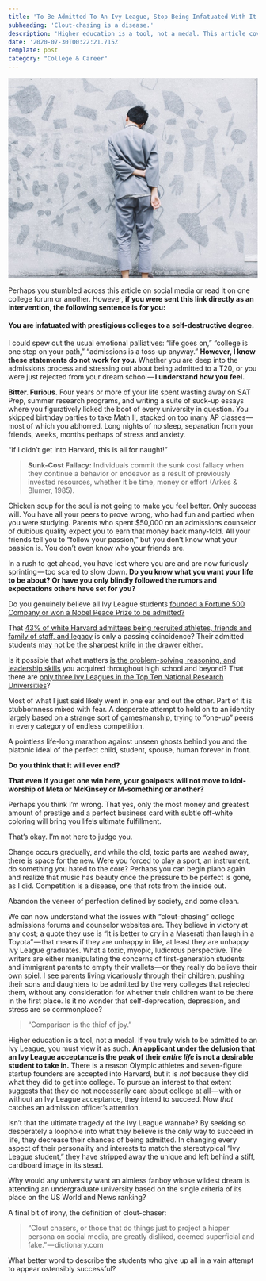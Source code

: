 ```yaml
---
title: 'To Be Admitted To An Ivy League, Stop Being Infatuated With It'
subheading: 'Clout-chasing is a disease.'
description: 'Higher education is a tool, not a medal. This article covers T20 college admissions, Ivy Leagues, competition, admissions officers, and superficial success.'
date: '2020-07-30T00:22:21.715Z'
template: post
category: "College & Career"
---
```


![](./0__5Nwc1zkJZs04ciyN.jpg)

Perhaps you stumbled across this article on social media or read it on one college forum or another. However, **if you were sent this link directly as an intervention, the following sentence is for you:**

#### You are infatuated with prestigious colleges to a self-destructive degree.

I could spew out the usual emotional palliatives: “life goes on,” “college is one step on your path,” “admissions is a toss-up anyway.” **However, I know these statements do not work for you.** Whether you are deep into the admissions process and stressing out about being admitted to a T20, or you were just rejected from your dream school — **I understand how you feel.**

**Bitter. Furious.** Four years or more of your life spent wasting away on SAT Prep, summer research programs, and writing a suite of suck-up essays where you figuratively licked the boot of every university in question. You skipped birthday parties to take Math II, stacked on too many AP classes — most of which you abhorred. Long nights of no sleep, separation from your friends, weeks, months perhaps of stress and anxiety.

“If I didn’t get into Harvard, this is all for naught!”

> **Sunk-Cost Fallacy:** Individuals commit the sunk cost fallacy when they continue a behavior or endeavor as a result of previously invested resources, whether it be time, money or effort (Arkes & Blumer, 1985).

Chicken soup for the soul is not going to make you feel better. Only success will. You have all your peers to prove wrong, who had fun and partied when you were studying. Parents who spent $50,000 on an admissions counselor of dubious quality expect you to earn that money back many-fold. All your friends tell you to “follow your passion,” but you don’t know what your passion is. You don’t even know who your friends are.

In a rush to get ahead, you have lost where you are and are now furiously sprinting — too scared to slow down. **Do you know what you want your life to be about? Or have you only blindly followed the rumors and expectations others have set for you?**

Do you genuinely believe all Ivy League students [founded a Fortune 500 Company or won a Nobel Peace Prize to be admitted?](https://medium.com/@fangdaddy/what-is-a-college-application-spike-and-should-i-have-one-b7e776e92f09)

That [43% of white Harvard admittees being recruited athletes, friends and family of staff, and legacy](https://www.nber.org/papers/w26316#:~:text=Harvard%20University%20provided%20an%20unprecedented,faculty%20and%20staff%20%28ALDCs%29.) is only a passing coincidence? Their admitted students [may not be the sharpest knife in the drawer](https://www.thecrimson.com/article/2017/6/5/2021-offers-rescinded-memes/) either.

Is it possible that what matters [is the problem-solving, reasoning, and leadership skills](https://growingleaders.com/blog/student-success/) you acquired throughout high school and beyond? That there are [only three Ivy Leagues in the Top Ten National Research Universities](https://www.bestcollegereviews.org/top-research-universities/)?

Most of what I just said likely went in one ear and out the other. Part of it is stubbornness mixed with fear. A desperate attempt to hold on to an identity largely based on a strange sort of gamesmanship, trying to “one-up” peers in every category of endless competition.

A pointless life-long marathon against unseen ghosts behind you and the platonic ideal of the perfect child, student, spouse, human forever in front.

**Do you think that it will ever end?**

**That even if you get one win here, your goalposts will not move to idol-worship of Meta or McKinsey or M-something or another?**

Perhaps you think I’m wrong. That yes, only the most money and greatest amount of prestige and a perfect business card with subtle off-white coloring will bring you life’s ultimate fulfillment.

That’s okay. I’m not here to judge you.

Change occurs gradually, and while the old, toxic parts are washed away, there is space for the new. Were you forced to play a sport, an instrument, do something you hated to the core? Perhaps you can begin piano again and realize that music has beauty once the pressure to be perfect is gone, as I did. Competition is a disease, one that rots from the inside out.

Abandon the veneer of perfection defined by society, and come clean.

We can now understand what the issues with “clout-chasing” college admissions forums and counselor websites are. They believe in victory at any cost; a quote they use is “It is better to cry in a Maserati than laugh in a Toyota” — that means if they are unhappy in life, at least they are unhappy Ivy League graduates. What a toxic, myopic, ludicrous perspective. The writers are either manipulating the concerns of first-generation students and immigrant parents to empty their wallets — or they really do believe their own spiel. I see parents living vicariously through their children, pushing their sons and daughters to be admitted by the very colleges that rejected them, without any consideration for whether their children want to be there in the first place. Is it no wonder that self-deprecation, depression, and stress are so commonplace?

> “Comparison is the thief of joy.”

Higher education is a tool, not a medal. If you truly wish to be admitted to an Ivy League, you must view it as such. **An applicant under the delusion that an Ivy League acceptance is the peak of their _entire_ _life_ is not a desirable student to take in.** There is a reason Olympic athletes and seven-figure startup founders are accepted into Harvard, but it is _not_ because they did what they did to get into college. To pursue an interest to that extent suggests that they do not necessarily care about college at all — with or without an Ivy League acceptance, they intend to succeed. Now _that_ catches an admission officer’s attention.

Isn’t that the ultimate tragedy of the Ivy League wannabe? By seeking so desperately a loophole into what they believe is the only way to succeed in life, they decrease their chances of being admitted. In changing every aspect of their personality and interests to match the stereotypical “Ivy League student,” they have stripped away the unique and left behind a stiff, cardboard image in its stead.

Why would any university want an aimless fanboy whose wildest dream is attending an undergraduate university based on the single criteria of its place on the US World and News ranking?

A final bit of irony, the definition of clout-chaser:

> “Clout chasers, or those that do things just to project a hipper persona on social media, are greatly disliked, deemed superficial and fake.” — dictionary.com

What better word to describe the students who give up all in a vain attempt to appear ostensibly successful?